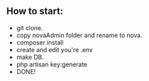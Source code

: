 ## How to start:

- git clone.
- copy novaAdmin folder and rename to nova.
- composer install
- create and edit you're .env
- make DB. 
- php artisan key:generate
- DONE!
